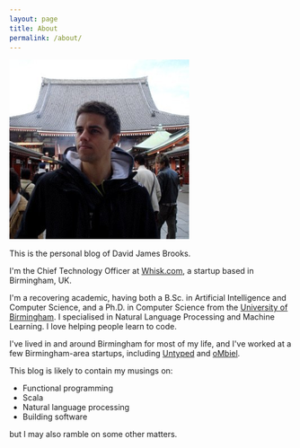 ```yaml
---
layout: page
title: About
permalink: /about/
---
```


<img src="/images/junglebarry.jpg" alt="A photo of David James Brooks (aka Junglebarry) standing in front of a temple in Tokyo" class="image image-large float-right" />

This is the personal blog of David James Brooks.

I'm the Chief Technology Officer at [Whisk.com][whisk], a startup based in Birmingham, UK.

I'm a recovering academic, having both a B.Sc. in Artificial Intelligence and Computer Science, and a Ph.D. in Computer Science from the [University of Birmingham][uob]. I specialised in Natural Language Processing and Machine Learning. I love helping people learn to code.

I've lived in and around Birmingham for most of my life, and I've worked at a few Birmingham-area startups, including [Untyped][untyped] and [oMbiel][ombiel]. 

This blog is likely to contain my musings on:

* Functional programming
* Scala
* Natural language processing
* Building software

but I may also ramble on some other matters.

[uob]:     http://www.cs.bham.ac.uk/
[whisk]:   https://whisk.com/
[untyped]: http://untyped.com/
[ombiel]:  http://www.ombiel.com/